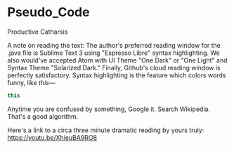 # Pseudo_Code
Productive Catharsis

A note on reading the text:
The author's preferred reading window for the .java file is Sublime Text 3 using "Espresso Libre" syntax highlighting.
We also would've accepted Atom with UI Theme "One Dark" or "One Light" and Syntax Theme "Solarized Dark." 
Finally, Github's cloud reading window is perfectly satisfactory.
Syntax highlighting is the feature which colors words funny, like *this*—
```java
this
```
Anytime you are confused by something, Google it. Search Wikipedia. 
That's a good algorithm.

Here's a link to a circa three minute dramatic reading by yours truly:
https://youtu.be/XhieuBA9RO8
